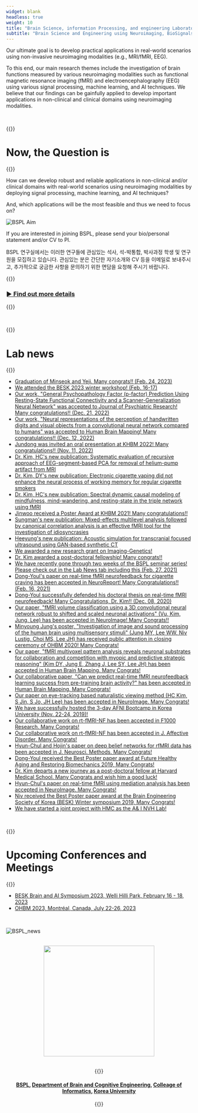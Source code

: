 ```yaml
---
widget: blank
headless: true
weight: 10
title: "Brain Science, information Processing, and engineering Laboratoy (BSPL)"
subtitle: "Brain Science and Engineering using Neuroimaging, BioSignals, and Computational Models"
---
```

<!-- title: "Brain Signal Processing Laboratoy (BSPL)" -->
<!-- subtitle: "Brain Science and Engineering using Neuroimaging Modality and Computational Models" -->

Our ultimate goal is to develop practical applications in real-world scenarios using non-invasive neuroimaging modalities (e.g., MRI/fMRI, EEG). <br>

To this end, our main research themes include the investigation of brain functions measured by various neuroimaging modalities such as functional magnetic resonance imaging (fMRI) and electroencephalography (EEG) using various signal processing, machine learning, and AI techniques. We believe that our findings can be gainfully applied to develop important applications in non-clinical and clinical domains using neuroimaging modalities.


<br />

{{<format text-center crimson>}}
# Now, the Question is 
{{</format>}}

How can we develop robust and reliable applications in non-clinical and/or clinical domains with real-world scenarios using neuroimaging modalities by deploying signal processing, machine learning, and AI techniques? <br>

And, which applications will be the most feasible and thus we need to focus on?

![BSPL Aim](//bspl.korea.ac.kr/bspl_aims_16feb19.png#center75)

If you are interested in joining BSPL, please send your bio/personal statement and/or CV to PI.

BSPL 연구실에서는 이러한 연구들에 관심있는 석사, 석-박통합, 박사과정 학생 및 연구원을 모집하고 있습니다. 관심있는 분은 간단한 자기소개와 CV 등을 이메일로 보내주시고, 추가적으로 궁금한 사항을 문의하기 위한 면담을 요청해 주시기 바랍니다.


{{<format crimson text-right no-link-color>}}
### [► Find out more details](/aims)
{{</format>}}

<br />

{{<format crimson text-center>}}
# Lab news
{{</format>}}
- [Graduation of Minseok and Yeji. Many congrats!! (Feb. 24, 2023)](/news/2023_02_24_graduation/)
- [We attended the BESK 2023 winter workshop! (Feb. 16-17)](/news/2023_02_17_besk_juhyeonlee_postaward/)
- [Our work, "General Psychopathology Factor (p-factor) Prediction Using Resting-State Functional Connectivity and a Scanner-Generalization Neural Network" was accepted to Journal of Psychiatric Research! Many congratulations!! (Dec. 21, 2022)](/publications/articles/2022_12_21_hong_etal_jpsychiatrres/)
- [Our work, "Neural representations of the perception of handwritten digits and visual objects from a convolutional neural network compared to humans" was accepted to Human Brain Mapping! Many congratulations!! (Dec. 12, 2022)](/publications/articles/2022_12_12_lee_etal_hbm/)
- [Jundong was invited an oral presentation at KHBM 2022! Many congratulations!! (Nov. 11, 2022)](/news/2022_11_11_jundonghwang_khbm_oral/)
- [Dr. Kim, HC's new publication: Systematic evaluation of recursive approach of EEG-segment-based PCA for removal of helium-pump artifact from MRI](/publications/articles/2022_05_04_kim_and_lee_electronics_letters/)
- [Dr. Kim, DY's new publication: Electronic cigarette vaping did not enhance the neural process of working memory for regular cigarette smokers](/publications/articles/2022_01_20_kim_etal_frontiers_humanneurosci/)
- [Dr. Kim, HC's new publication: Spectral dynamic causal modeling of mindfulness, mind-wandering, and resting-state in the triple network using fMRI](/publications/articles/2022_01_19_kim_lee_neuroreport)
- [Jinwoo received a Poster Award at KHBM 2021! Many congratulations!!](/news/2021_11_06_jinwoo_khbm_posteraward/)
- [Sungman's new publication: Mixed-effects multilevel analysis followed by canonical correlation analysis is an effective fMRI tool for the investigation of idiosyncrasies](/publications/articles/2021_08_05_jo_etal_hbm/)
- [Heeyung's new publication: Acoustic simulation for transcranial focused ultrasound using GAN-based synthetic CT](/publications/articles/2021_08_04_ko_etal_jbhi)
- [We awarded a new research grant on Imaging-Genetics!](/news/2021_06_21_ig_grant/)
- [Dr. Kim awarded a post-doctoral fellowship! Many congrats!!](/news/2021_06_24_drkimdy_postdoc_fellowship/)
- [We have recently gone through two weeks of the BSPL seminar series! Please check out in the Lab News tab including this (Feb. 27, 2021)](/news/2021_02_27_prof-lee-syoung_kaist_seminar/)
- [Dong-Youl's paper on real-time fMRI neurofeedback for cigarette craving has been accepted in NeuroReport! Many Congratulations!! (Feb. 16, 2021)](/publications/articles/2021_02_16_neuroreport/)
- [Dong-Youl successfully defended his doctoral thesis on real-time fMRI neurofeedback! Many Congratulations, Dr. Kim!! (Dec. 08, 2020)](/news/2020_12_09_dec._08_2020_dong-youls_phd_thesis_defense/)
- [Our paper, "fMRI volume classification using a 3D convolutional neural network robust to shifted and scaled neuronal activations" (Vu, Kim, Jung, Lee) has been accepted in NeuroImage! Many Congrats!!](/publications/articles/2020_08_10_neuroimage/)
- [Minyoung Jung's poster, "Investigation of image and sound processing of the human brain using multisensory stimuli" (Jung MY, Lee WW, Niv Lustig, Choi MS, Lee JH) has received public attention in closing ceremony of OHBM 2020! Many Congrats!](/news/2020_07_08_2020._07._03_spotlighted_minyoung_jungs_poster_by_vince_d._calhoun_in_closing_ceremony_of_ohbm_202/)
- [Our paper, "fMRI multivoxel pattern analysis reveals neuronal substrates for collaboration and competition with myopic and predictive strategic reasoning" (Kim DY, Jung E, Zhang J, Lee SY, Lee JH) has been accepted in Human Brain Mapping. Many Congrats!](/publications/articles/2020_06_23_human_brain_mapping/)
- [Our collaborative paper, "Can we predict real-time fMRI neurofeedback learning success from pre-training brain activity?" has been accepted in Human Brain Mapping. Many Congrats!](/publications/articles/2020_06_23_hbm/)
- [Our paper on eye-tracking based naturalistic viewing method (HC Kim, S Jin, S Jo, JH Lee) has been accepted in NeuroImage. Many Congrats!](/publications/articles/2020_02_06_neuroimage/)
- [We have successfully hosted the 3-day AFNI Bootcamp in Korea University (Nov. 22-24, 2019)!](/news/2019_12_09_2019._11._22._2019_khbm_workshop___afni_bootcamp/)
- [Our collaborative work on rt-fMRI-NF has been accepted in F1000 Research. Many Congrats!](/publications/articles/2019_11_20_f1000_research/)
- [Our collaborative work on rt-fMRI-NF has been accepted in J. Affective Disorder. Many Congrats!](/publications/articles/2019_11_20_jaffective_disorders/)
- [Hyun-Chul and Hojin's paper on deep belief networks for rfMRI data has been accepted in J. Neurosci. Methods. Many Congrats!](/publications/articles/2019_11_02_testretest_reliability_of_spatial_patterns_from_resting-state_functional_mri_using_the_restricted_boltzmann_machine_and_hierarchically_organized_spatial_patterns_from_the_deep_belief_network/)
- [Dong-Youl received the Best Poster paper award at Future Healthy Aging and Restoring Biomechanics 2019, Many Congrats!](/news/2019_10_31_2019._10._25._future_healthy_aging_and_restoring_biomechanics_best_poster_paper_award/)
- [Dr. Kim departs a new journey as a post-doctoral fellow at Harvard Medical School. Many Congrats and wish him a good luck!](/news/2021_07_30_drkimhc_facultyposition/)
- [Hyun-Chul's paper on real-time fMRI using mediation analysis has been accepted in NeuroImage. Many Congrats!](/articles/2019_03_27_mediation_analysis_of_triple_networks_revealed_functional_feature_of_mindfulness_from_real-time_fmri_neurofeedback/)
- [Niv received the Best Poster paper award at the Brain Engineering Society of Korea (BESK) Winter symposium 2019, Many Congrats!](/news/2019_03_13_2019.02.21_-_23_brain_engineering_society_of_korea_best_poster_paper_award_feb_2019/)
- [We have started a joint project with HMC as the A& I NVH Lab!](/news/2019_01_08_2019._01._07_a_i_nvh_lab._kickoff/)

<br />

{{<format crimson text-center>}}
# Upcoming Conferences and Meetings
{{</format>}}

- [BESK Brain and AI Symposium 2023, Welli Hilli Park, February 16 - 18, 2023](http://besk.kr/board/board.asp?b_code=58&Action=content&GotoPage=1&B_CATE=BBS1)
- [OHBM 2023, Montréal, Canada, July 22-26, 2023](https://event.fourwaves.com/ohbm2023/pages)

<br />

![BSPL_news](//bspl.korea.ac.kr/image/bspl/main.png#center75)

<br />

<!-- ![BSPL logo](//bspl.korea.ac.kr/logo_bspl_ku_funders_19dec05.png#center25) -->
<center> <img src='https://bspl.korea.ac.kr/logo_bspl_ku_funders_19dec05.png' width=300> <center>

<br />

{{<format text-center no-link-color>}}
#### [BSPL](//bspl.korea.ac.kr), [Department of Brain and Cognitive Engineering](//bce.korea.ac.kr/), [Colleage of Informatics](//info.korea.ac.kr/), [Korea University](//www.korea.ac.kr/)
{{</format>}}
